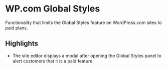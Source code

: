 # WP.com Global Styles

Functionality that limits the Global Styles feature on WordPress.com sites to paid plans.

## Highlights

- The site editor displays a modal after opening the Global Styles panel to alert customers that it is a paid feature.
